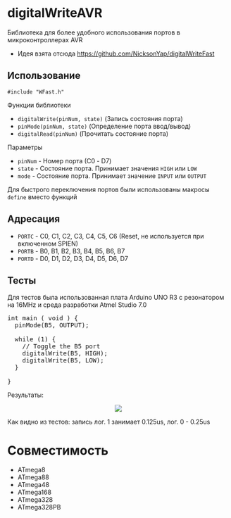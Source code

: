 # digitalWriteAVR
Библиотека для более удобного использования портов в микроконтроллерах AVR

* Идея взята отсюда https://github.com/NicksonYap/digitalWriteFast

## Использование
`#include "WFast.h"`

Функции библиотеки
* `digitalWrite(pinNum, state)` (Запись состояния порта)
* `pinMode(pinNum, state)` (Определение порта ввод/вывод)
* `digitalRead(pinNum)` (Прочитать состояние порта)

Параметры
* `pinNum` - Номер порта (С0 - D7)
* `state` - Состояние порта. Принимает значения `HIGH` или `LOW`
* `mode` - Состояние порта. Принимает значение `INPUT` или `OUTPUT`

Для быстрого переключения портов были использованы макросы `define` вместо функций

## Адресация
* `PORTC` - C0, C1, C2, C3, C4, C5, C6 (Reset, не используется при включенном SPIEN)
* `PORTB` - B0, B1, B2, B3, B4, B5, B6, B7
* `PORTD` - D0, D1, D2, D3, D4, D5, D6, D7

## Тесты
Для тестов была использованная плата Arduino UNO R3 с резонатором на 16MHz и среда разработки Atmel Studio 7.0

<pre>
int main ( void ) {
  pinMode(B5, OUTPUT);

  while (1) {
    // Toggle the B5 port
    digitalWrite(B5, HIGH);
    digitalWrite(B5, LOW);
  }
  
}
</pre>
Результаты:
<p align="center"><img src="https://i.ibb.co/qs6TnWs/image.png" /></p>

Как видно из тестов: запись лог. 1 занимает 0.125us, лог. 0 - 0.25us

# Совместимость
* ATmega8
* ATmega88
* ATmega48
* ATmega168
* ATmega328
* ATmega328PB
